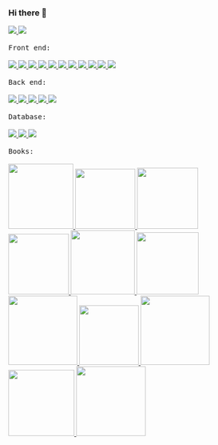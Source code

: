 ### Hi there 👋
<!--
**VagnerSilva/VagnerSilva** is a ✨ _special_ ✨ repository because its `README.md` (this file) appears on your GitHub profile.

Here are some ideas to get you started:

- 🔭 I’m currently working on ...
- 🌱 I’m currently learning ...
- 👯 I’m looking to collaborate on ...
- 🤔 I’m looking for help with ...
- 💬 Ask me about ...
- 📫 How to reach me: ...
- 😄 Pronouns: ...
- ⚡ Fun fact: ...
-->

<div>
   <a href="mailto:vagner23silva@gmail.com" alt="gmail" target="_blank">
    <img src="https://img.shields.io/badge/-Gmail-FF0000?style=flat-square&labelColor=FF0000&logo=gmail&logoColor=white&link=mailto:vagner23silva@gmail.com" />
  </a>
  <a href="https://www.linkedin.com/in/vagner-psilva" alt="linkedin" target="_blank">
    <img src="https://img.shields.io/badge/LinkedIn-%230077B5.svg?&style=flat-square&logo=linkedin&logoColor=white">
  </a>
</div>
<!--
<div>
  <img height="180em" alt="git status" src="https://github-readme-stats.vercel.app/api/top-langs/?username=VagnerSilva&layout=compact&langs_count=8"/>
</div>
-->
<br/>
 <kbd>Front end:</kbd>
 <br/>
 <br/>
 
 <div>
      <a href="https://developer.mozilla.org/pt-BR/docs/Learn/JavaScript" alt="javascript" target="_blank">
        <img src="https://img.shields.io/badge/Javascript-F7DF1E?&style=flat-square&logo=Javascript&logoColor=fff">
      </a>
      <a href="https://www.typescriptlang.org/" alt="Typescript" target="_blank">
        <img src="https://img.shields.io/badge/Typescript-3178C6?&style=flat-square&logo=Typescript&logoColor=fff">
      </a>
       <a href="https://developer.mozilla.org/pt-BR/docs/Web/HTML" alt="Html" target="_blank">
        <img src="https://img.shields.io/badge/Html-E34F26?&style=flat-square&logo=Html5&logoColor=fff">
      </a>
      </a>
       <a href="https://developer.mozilla.org/pt-BR/docs/Web/HTML" alt="Css" target="_blank">
        <img src="https://img.shields.io/badge/Css-1572B6?&style=flat-square&logo=Css3&logoColor=fff">
      </a>
      <a href="https://sass-lang.com/" alt="Sass" target="_blank">
        <img src="https://img.shields.io/badge/Sass-CC6699?&style=flat-square&logo=Sass&logoColor=fff">
      </a>   
      <a href="https://angular.io/" alt="Angular" target="_blank">
        <img src="https://img.shields.io/badge/Angular-DD0031?&style=flat-square&logo=Angular&logoColor=fff">
      </a>
      <a href="https://angularjs.org/" alt="AngularJs" target="_blank">
        <img src="https://img.shields.io/badge/AngularJs-DD0031?&style=flat-square&logo=AngularJs&logoColor=fff">
      </a>   
      <a href="https://vuejs.org/" alt="Vue" target="_blank">
        <img src="https://img.shields.io/badge/Vue-4FC08D?&style=flat-square&logo=Vue.js&logoColor=fff">
      </a>
      <a href="https://reactjs.org/" alt="React" target="_blank">
        <img src="https://img.shields.io/badge/React-61DAFB?&style=flat-square&logo=React&logoColor=fff">
      </a>
      <a href="https://flutter.dev/" alt="Flutter" target="_blank">
        <img src="https://img.shields.io/badge/Flutter-02569B?&style=flat-square&logo=Flutter&logoColor=fff">
      </a>
      <a href="https://developer.android.com/" alt="Android" target="_blank">
        <img src="https://img.shields.io/badge/Android-3DDC84?&style=flat-square&logo=Android&logoColor=fff">
      </a>
</div>

<br/>
 <kbd>Back end:</kbd>

 <br/>
 <br/>
<div>
      <a href="https://https://nodejs.org" alt="Node Js" target="_blank">
        <img src="https://img.shields.io/badge/Node.Js-339933?&style=flat-square&logo=Node.js&logoColor=fff">
      </a>
      <a href="https://docs.microsoft.com/pt-br/dotnet/csharp/" alt="csharp" target="_blank">
        <img src="https://img.shields.io/badge/C%2DSharp-3DDC84?&style=flat-square&logo=c-sharp&logoColor=fff">
      </a>
      <a href="https://docs.microsoft.com/en-us/dotnet/core/introduction" alt="net core" target="_blank">
        <img src="https://img.shields.io/badge/Core-512BD4?&style=flat-square&logo=.Net&logoColor=fff">
      </a>
      <a href="https://www.java.com/" alt="Java" target="_blank">
        <img src="https://img.shields.io/badge/Java-007396?&style=flat-square&logo=Java&logoColor=fff">
      </a>
      <a href="https://kotlinlang.org" alt="Kotlin" target="_blank">
        <img src="https://img.shields.io/badge/Kotlin-0095D5?&style=flat-square&logo=Kotlin&logoColor=fff">
      </a>
</div>

 <br/>
 <kbd>Database:</kbd>

 <br/>
 <br/>


<div>
      <a href="https://www.postgresql.org" alt="PostgreSQL" target="_blank">
        <img src="https://img.shields.io/badge/PostgreSQL-4169E1?&style=flat-square&logo=postgresql&logoColor=fff">
      </a>
      <a href="https://www.microsoft.com/sql-server/sql-server-downloads?rtc=1" alt="Sql Server" target="_blank">
        <img src="https://img.shields.io/badge/SQL%20Server-CC2927?&style=flat-square&logo=microsoftsqlserver&logoColor=fff">
      </a>
      <a href="https://www.mongodb.com/" alt="MongoDB" target="_blank">
        <img src="https://img.shields.io/badge/MongoDB-47A248?&style=flat-square&logo=mongodb&logoColor=fff">
      </a>
</div>

<br/>
 <kbd>Books:</kbd>
 
  <br/>
 <br/>
 
   <div>
      <a href="https://www.amazon.com.br/Mean-Definitivo-Mongo-Express-Angular/dp/8575224913?source=ps-sl-shoppingads-lpcontext&psc=1" alt target="_blank">
        <img width="130px" src="https://m.media-amazon.com/images/I/411csr6Nn0L.jpg">
      </a>
      <a href="https://www.casadocodigo.com.br/products/livro-oo-solid?_pos=1&_sid=9147e2905&_ss=r" alt target="_blank">
        <img width="120px" src="https://cdn.shopify.com/s/files/1/0155/7645/products/oo-solid-sumario-featured_large.png?v=1430310678">
      </a>
      <a href="https://www.amazon.com.br/Mean-Definitivo-Mongo-Express-Angular/dp/8575224913?source=ps-sl-shoppingads-lpcontext&psc=1" alt target="_blank">
        <img width="122px" src="https://images-na.ssl-images-amazon.com/images/I/51iwYqp1FVL._SX356_BO1,204,203,200_.jpg">
      </a>
      <a href="https://www.casadocodigo.com.br/products/livro-mean?_pos=2&_sid=b27ed440d&_ss=r" alt target="_blank">
        <img width="121px" src="https://cdn.shopify.com/s/files/1/0155/7645/products/mean-featured_large.png?v=1423666173">
      </a>
      <a href="https://www.amazon.com.br/Use-cabe%C3%A7a-Java-Bert-Bates/dp/8576081733/ref=asc_df_8576081733/?tag=googleshopp00-20&linkCode=df0&hvadid=379765802390&hvpos=&hvnetw=g&hvrand=2983878135178107803&hvpone=&hvptwo=&hvqmt=&hvdev=c&hvdvcmdl=&hvlocint=&hvlocphy=1001773&hvtargid=pla-388681580538&psc=1" alt target="_blank">
        <img width="128px" src="https://images-na.ssl-images-amazon.com/images/I/517KvLLwZXL._SX372_BO1,204,203,200_.jpg">
      </a>
      <a href="https://www.amazon.com.br/Scrum-em-A%C3%A7%C3%A3o-Andrew-Pham/dp/8575222856" alt target="_blank">
        <img width="124px" src="https://images-na.ssl-images-amazon.com/images/I/51mk33dpiBL._SX360_BO1,204,203,200_.jpg">
      </a>
      <a href="https://www.packtpub.com/product/node-js-design-patterns-third-edition/9781839214110" alt target="_blank">
        <img width="138px" src="https://static.packt-cdn.com/products/9781839214110/cover/smaller">
      </a>
      <a href="https://www.travessa.com.br/programacao-orientada-a-objetos-com-java-1-ed-2004/artigo/3991c831-bace-4b90-a466-b42f0f426ab6?pcd=041&gclid=CjwKCAjwj8eJBhA5EiwAg3z0m84mqZc7JP5i7ealQKNPAovZszgnoqJAMrvTW8e-PmScRPbw5_rjJhoCq4wQAvD_BwE" alt target="_blank">
        <img width="119px" src="https://img.travessa.com.br/livro/BA/39/3991c831-bace-4b90-a466-b42f0f426ab6.jpg">
      </a>
      <a href="https://www.packtpub.com/product/learning-ionic/9781783552603" alt target="_blank">
        <img width="138px" src="https://static.packt-cdn.com/products/9781783552603/cover/smaller">
      </a>
      <a href="https://www.amazon.com.br/Typescript-Deep-Dive-Basarat-Syed/dp/9888407120" alt target="_blank">
        <img width="132px" src="https://images-na.ssl-images-amazon.com/images/I/41yt05r8e1L._SX384_BO1,204,203,200_.jpg">
      </a>
      <a href="https://www.amazon.com.br/BDD-Books-Discovery-G%C3%A1sp%C3%A1r-Nagy/dp/1839211822/ref=sr_1_1?adgrpid=82805399978&dchild=1&gclid=CjwKCAjwj8eJBhA5EiwAg3z0mxAqgwwm2KLSaMhlrk_-Qpees_gbyYmbp7wJKRNbY_fa8Le0uutfbBoCrmYQAvD_BwE&hvadid=426075334016&hvdev=c&hvlocphy=1001773&hvnetw=g&hvqmt=e&hvrand=7532698408995062441&hvtargid=kwd-873978362378&hydadcr=1468_11510621&keywords=bdd+book&qid=1630660047&sr=8-1&ufe=app_do%3Aamzn1.fos.4bb5663b-6f7d-4772-84fa-7c7f565ec65b" alt target="_blank">
        <img width="139px" src="https://images-na.ssl-images-amazon.com/images/I/51j0uJAq+CL._SX404_BO1,204,203,200_.jpg">
      </a>
 </div>
     

  
